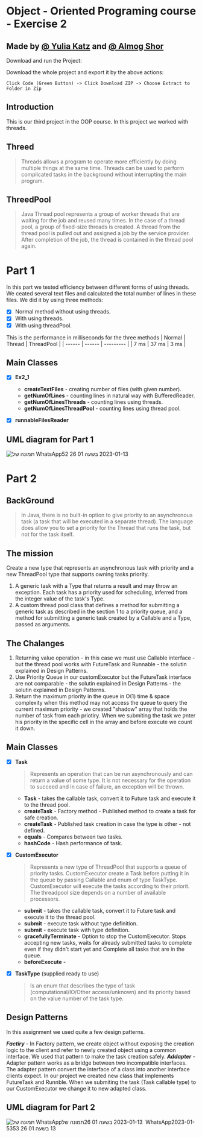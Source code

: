 # Object - Oriented Programing course - Exercise 2
## Made by [@ Yulia Katz](https://github.com/yukatz) and [ @ Almog Shor](https://github.com/AlmogShor)



Download and run the Project:

Download the whole project and export it by the above actions:
```
Click Code (Green Button) -> Click Download ZIP -> Choose Extract to Folder in Zip 
```

## Introduction
This is our third project in the OOP course.
In this project we worked with threads.


## Threed
>Threads allows a program to operate more efficiently by doing multiple things at the same time.
Threads can be used to perform complicated tasks in the background without interrupting the main program.

## ThreedPool
>Java Thread pool represents a group of worker threads that are waiting for the job and reused many times.
In the case of a thread pool, a group of fixed-size threads is created. 
A thread from the thread pool is pulled out and assigned a job by the service provider. 
After completion of the job, the thread is contained in the thread pool again.

# Part 1
In this part we tested efficiency between different forms of using threads.
We ceated several text files and calculated the total number of lines in these files.
We did it by using three methods:
- [x] Normal method without using threads.
- [x] With using threads.
- [x] With using threadPool.

This is the performance in milliseconds for the three methods
| Normal  | Thread | ThreadPool  | 
| ------  | ------ | ---------   |
|  7 ms   |  37 ms |   3 ms      | 


## Main Classes
- [x] **Ex2_1** 
    - **createTextFiles** - creating number of files (with given number). 
    - **getNumOfLines** - counting lines in natural way with BufferedReader.  
    - **getNumOfLinesThreads** - counting lines using threads. 
    - **getNumOfLinesThreadPool** - counting lines using thread pool.
- [x] **runnableFilesReader**


## UML diagram for Part 1
![תמונה של WhatsApp‏ 2023-01-13 בשעה 01 26 52](https://user-images.githubusercontent.com/92925727/212204006-70a76557-ea24-4179-a953-a45f2cdd64a2.jpg)


# Part 2
## BackGround
> In Java, there is no built-in option to give priority to an asynchronous task (a task that will be executed in a separate thread). The language does allow you to set a priority for the Thread that runs the task, but not for the task itself.





## The mission
Create a new type that represents an asynchronous task with priority and a new ThreadPool type that supports owning tasks
priority.
1. A generic task with a Type that returns a result and may throw an exception.
Each task has a priority used for scheduling, inferred from the integer value of the task's Type.
2. A custom thread pool class that defines a method for submitting a generic task as described in
the section 1 to a priority queue, and a method for submitting a generic task created by a
Callable<V> and a Type, passed as arguments.

## The Chalanges
1. Returning value operation - in this case we must use Callable interface - but the thread pool works with FutureTask and Runnable - the solutin explained in Design Patterns.
2. Use Priority Queue in our customExecutor but the FutureTask interface are not comparable - the solutin explained in Design Patterns - the solutin explained in Design Patterns.
3. Return the maximum priority in the queue in O(1) time & space complexity when this method may not access the queue to query the current maximum priority - we created "shadow" array that holds the number of task from each priotiry. When we submiting the task we קnter his priority in the specific cell in the array and before execute we count it down.



## Main Classes
- [x] **Task** 
  > Represents an operation that can be run asynchronously and can return a value of some type.
  It is not necessary for the operation to succeed and in case of failure, an exception will be thrown.
    - **Task** -  takes the callable task, convert it to Future task and execute it to the thread pool.
    - **createTask** - Factory method - Published method to create a task for safe creation.
    - **createTask** - Published task creation in case the type is other - not defined.
    - **equals** - Compares between two tasks.
    - **hashCode** - Hash performance of task.
   
    
- [x] **CustomExecutor**
  > Represents a new type of ThreadPool that supports a queue of priority tasks. CustomExecutor create a Task before putting it in the queue by passing Callable<V> and enum of type TaskType. CustomExecutor will execute the tasks according to their priorit. The threadpool size depends on a number of available processors. 
    - **submit** - takes the callable task, convert it to Future task and execute it to the thread pool.
    - **submit** - execute task without type definition.
    - **submit** - execute task with type definition.
    - **gracefullyTerminate** - Option to stop the CustomExecutor. Stops accepting new tasks, waits for already submitted tasks to complete even if they didn't start yet and Complete all tasks that are in the queue.
    - **beforeExecute** - 
    

- [x] **TaskType** (supplied ready to use)
  > Is an enum that describes the type of task (computational/IO/Other access/unknown) and its priority based on the value number of the task type.
  
## Design Patterns
In this assignment we used quite a few design patterns.
  
***Factiry*** - In Factory pattern, we create object without exposing the creation logic to the client and refer to newly created object using a common interface. We used that pattern to make the task creation safely.
***Addapter*** - Adapter pattern works as a bridge between two incompatible interfaces. The adapter pattern convert the interface of a class into another interface clients expect. In our project we created new class that implements FutureTask and Runnble. When we submiting the task (Task callable type) to our CustomExecutor we change it to new adapted class.

## UML diagram for Part 2
   
![תמונה של WhatsApp‏ 2023-01-13 בשעה 01 26![תמונה של WhatsApp‏ 2023-01-13 בשעה 01 26 53](https://user-images.githubusercontent.com/92925727/212213086-395438a4-99a4-42fe-94cb-70f4dbeb70ea.jpg)53](https://user-images.githubusercontent.com/92925727/212203776-2c6d33bc-a932-4be9-8606-e138a3bc5622.jpg) 









